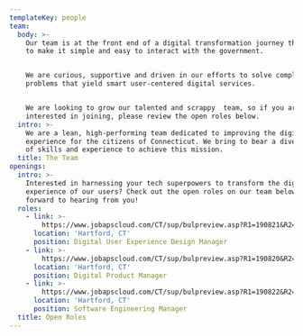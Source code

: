 ```yaml
---
templateKey: people
team:
  body: >-
    Our team is at the front end of a digital transformation journey that seeks
    to make it simple and easy to interact with the government. 


    We are curious, supportive and driven in our efforts to solve complex
    problems that yield smart user-centered digital services.  


    We are looking to grow our talented and scrappy  team, so if you are
    interested in joining, please review the open roles below.
  intro: >-
    We are a lean, high-performing team dedicated to improving the digital
    experience for the citizens of Connecticut. We bring to bear a diverse set
    of skills and experience to achieve this mission.    
  title: The Team
openings:
  intro: >-
    Interested in harnessing your tech superpowers to transform the digital
    experience of our users? Check out the open roles on our team below. We look
    forward to hearing from you!
  roles:
    - link: >-
        https://www.jobapscloud.com/CT/sup/bulpreview.asp?R1=190821&R2=0415VR&R3=001
      location: 'Hartford, CT'
      position: Digital User Experience Design Manager
    - link: >-
        https://www.jobapscloud.com/CT/sup/bulpreview.asp?R1=190820&R2=0415VR&R3=001
      location: 'Hartford, CT'
      position: Digital Product Manager
    - link: >-
        https://www.jobapscloud.com/CT/sup/bulpreview.asp?R1=190822&R2=0415VR&R3=001
      location: 'Hartford, CT'
      position: Software Engineering Manager
  title: Open Roles
---
```


